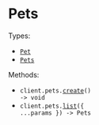 # Pets

Types:

- <code><a href="./src/resources/pets.ts">Pet</a></code>
- <code><a href="./src/resources/pets.ts">Pets</a></code>

Methods:

- <code title="post /pets">client.pets.<a href="./src/resources/pets.ts">create</a>() -> void</code>
- <code title="get /pets">client.pets.<a href="./src/resources/pets.ts">list</a>({ ...params }) -> Pets</code>
